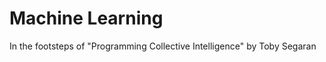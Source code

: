 Machine Learning
================

In the footsteps of "Programming Collective Intelligence" by Toby Segaran
